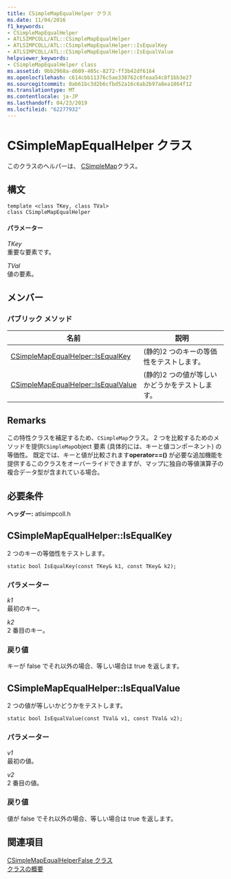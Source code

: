 ```yaml
---
title: CSimpleMapEqualHelper クラス
ms.date: 11/04/2016
f1_keywords:
- CSimpleMapEqualHelper
- ATLSIMPCOLL/ATL::CSimpleMapEqualHelper
- ATLSIMPCOLL/ATL::CSimpleMapEqualHelper::IsEqualKey
- ATLSIMPCOLL/ATL::CSimpleMapEqualHelper::IsEqualValue
helpviewer_keywords:
- CSimpleMapEqualHelper class
ms.assetid: 9bb2968a-d609-405c-8272-ff3b42df6164
ms.openlocfilehash: c614cbb11376c5ae338762c0feaa54c8f1bb3e27
ms.sourcegitcommit: 0ab61bc3d2b6cfbd52a16c6ab2b97a8ea1864f12
ms.translationtype: MT
ms.contentlocale: ja-JP
ms.lasthandoff: 04/23/2019
ms.locfileid: "62277932"
---
```

# <a name="csimplemapequalhelper-class"></a>CSimpleMapEqualHelper クラス

このクラスのヘルパーは、 [CSimpleMap](../../atl/reference/csimplemap-class.md)クラス。

## <a name="syntax"></a>構文

```
template <class TKey, class TVal>
class CSimpleMapEqualHelper
```

#### <a name="parameters"></a>パラメーター

*TKey*<br/>
重要な要素です。

*TVal*<br/>
値の要素。

## <a name="members"></a>メンバー

### <a name="public-methods"></a>パブリック メソッド

|名前|説明|
|----------|-----------------|
|[CSimpleMapEqualHelper::IsEqualKey](#isequalkey)|(静的)2 つのキーの等価性をテストします。|
|[CSimpleMapEqualHelper::IsEqualValue](#isequalvalue)|(静的)2 つの値が等しいかどうかをテストします。|

## <a name="remarks"></a>Remarks

この特性クラスを補足するため、`CSimpleMap`クラス。 2 つを比較するためのメソッドを提供`CSimpleMap`object 要素 (具体的には、キーと値コンポーネント) の等価性。 既定では、キーと値が比較されます**operator==()** が必要な追加機能を提供するこのクラスをオーバーライドできますが、マップに独自の等値演算子の複合データ型が含まれている場合。

## <a name="requirements"></a>必要条件

**ヘッダー:** atlsimpcoll.h

##  <a name="isequalkey"></a>  CSimpleMapEqualHelper::IsEqualKey

2 つのキーの等価性をテストします。

```
static bool IsEqualKey(const TKey& k1, const TKey& k2);
```

### <a name="parameters"></a>パラメーター

*k1*<br/>
最初のキー。

*k2*<br/>
2 番目のキー。

### <a name="return-value"></a>戻り値

キーが false でそれ以外の場合、等しい場合は true を返します。

##  <a name="isequalvalue"></a>  CSimpleMapEqualHelper::IsEqualValue

2 つの値が等しいかどうかをテストします。

```
static bool IsEqualValue(const TVal& v1, const TVal& v2);
```

### <a name="parameters"></a>パラメーター

*v1*<br/>
最初の値。

*v2*<br/>
2 番目の値。

### <a name="return-value"></a>戻り値

値が false でそれ以外の場合、等しい場合は true を返します。

## <a name="see-also"></a>関連項目

[CSimpleMapEqualHelperFalse クラス](../../atl/reference/csimplemapequalhelperfalse-class.md)<br/>
[クラスの概要](../../atl/atl-class-overview.md)
